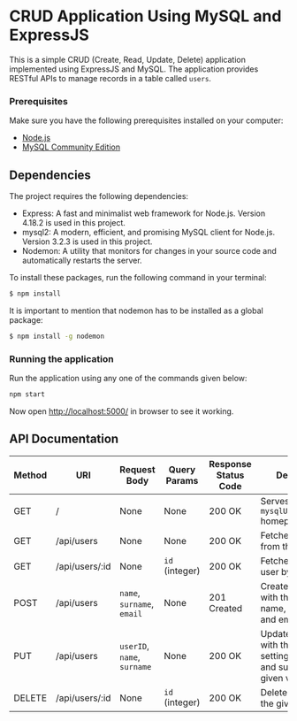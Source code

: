 # CRUD Application Using MySQL and ExpressJS

This is a simple CRUD (Create, Read, Update, Delete) application implemented using ExpressJS and MySQL. The application provides RESTful APIs to manage records in a table called `users`.

### Prerequisites

Make sure you have the following prerequisites installed on your computer:

*   [Node.js](https://nodejs.org/)
*   [MySQL Community Edition](https://dev.mysql.com/downloads/mysql/)

## Dependencies

The project requires the following dependencies:

- Express: A fast and minimalist web framework for Node.js. Version 4.18.2 is used in this project.
- mysql2: A modern, efficient, and promising MySQL client for Node.js. Version 3.2.3 is used in this project.
- Nodemon: A utility that monitors for changes in your source code and automatically restarts the server.

To install these packages, run the following command in your terminal:

```bash
$ npm install
```
It is important to mention that nodemon has to be installed as a global package:

```bash
$ npm install -g nodemon
```

### Running the application

Run the application using any one of the commands given below:

```bash
npm start
```

Now open <http://localhost:5000/> in browser to see it working. 

## API Documentation

| Method | URI | Request Body | Query Params | Response Status Code | Description |
|---|---|---|---|---|---|
| GET | / | None | None | 200 OK | Serves the `mysqlUseCases.html` homepage. |
| GET | /api/users | None | None | 200 OK | Fetches all users from the database. |
| GET | /api/users/:id | None | `id` (integer) | 200 OK | Fetches a specific user by their ID. |
| POST | /api/users | `name`, `surname`, `email` | None | 201 Created | Creates a new user with the given name, surname, and email. |
| PUT | /api/users | `userID`, `name`, `surname` | None | 200 OK | Updates a user with the given ID, setting their name and surname to the given values. |
| DELETE | /api/users/:id | None | `id` (integer) | 200 OK | Deletes a user with the given ID. |